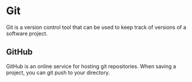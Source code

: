 # Git

Git is a version control tool that can be used to keep track of versions of a software project.

## GitHub

GitHub is an online service for hosting git repositories. When saving a project, you can git push to your directory.